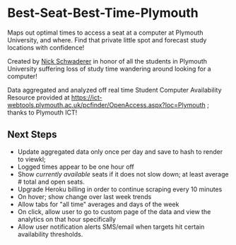# Best-Seat-Best-Time-Plymouth
Maps out optimal times to access a seat at a computer at Plymouth University, and where. Find that private little spot and forecast study locations with confidence!

Created by [Nick Schwaderer](https://github.com/schwad) in honor of all the students in Plymouth University suffering loss of study time wandering around looking for a computer!

Data aggregated and analyzed off real time Student Computer Availability Resource provided at https://ict-webtools.plymouth.ac.uk/pcfinder/OpenAccess.aspx?loc=Plymouth ; thanks to Plymouth ICT!


## Next Steps

 * Update aggregated data only once per day and save to hash to render to viewkl;
 * Logged times appear to be one hour off
 * Show *currently available* seats if it does not slow down; at least average # total and open seats.
 * Upgrade Heroku billing in order to continue scraping every 10 minutes
 * On hover; show change over last week trends
 * Allow tabs for "all time" averages and days of the week
 * On click, allow user to go to custom page of the data and view the analytics on that hour specifically
 * Allow user notification alerts SMS/email when targets hit certain availability thresholds.
